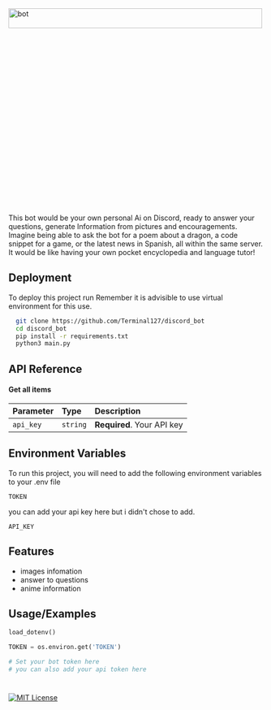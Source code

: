 <img src="https://github.com/Terminal127/discord_bot/blob/main/img/logo-no-background.png" alt=bot width=500 height=10%>

This bot would be your own personal Ai on Discord, ready to answer your questions, generate Information from pictures and encouragements. Imagine being able to ask the bot for a poem about a dragon, a code snippet for a game, or the latest news in Spanish, all within the same server. It would be like having your own pocket encyclopedia and language tutor!


## Deployment

To deploy this project run
Remember it is advisible to use virtual environment for this use.

```bash
  git clone https://github.com/Terminal127/discord_bot
  cd discord_bot
  pip install -r requirements.txt
  python3 main.py
```


## API Reference

#### Get all items

| Parameter | Type     | Description                |
| :-------- | :------- | :------------------------- |
| `api_key` | `string` | **Required**. Your API key |



## Environment Variables

To run this project, you will need to add the following environment variables to your .env file

`TOKEN`

you can add your api key here but i didn't chose to add.

`API_KEY`


## Features

- images infomation
- answer to questions
- anime information


## Usage/Examples

```python
load_dotenv()

TOKEN = os.environ.get('TOKEN') 

# Set your bot token here
# you can also add your api token here
```


#
[![MIT License](https://img.shields.io/badge/License-MIT-green.svg)](https://choosealicense.com/licenses/mit/)

